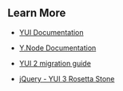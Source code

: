 ##  Learn More

- [YUI Documentation](http://yuilibrary.com/yui/docs/)
<!-- .element: class="fragment" -->

- [Y.Node Documentation](http://yuilibrary.com/yui/docs/node/)
<!-- .element: class="fragment" -->

- [YUI 2 migration guide](http://yuilibrary.com/yui/docs/node/#node-migration)
<!-- .element: class="fragment" -->

- [jQuery - YUI 3 Rosetta Stone](http://www.jsrosettastone.com/)
<!-- .element: class="fragment" -->
